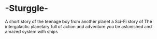 # -Sturggle-
A short story of the teenage boy from another planet a Sci-Fi story of The intergalactic planetary full of action and adventure you be astonished and amazed system with ships
